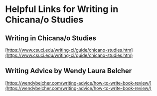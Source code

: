 # Helpful Links for Writing in Chicana/o Studies

## Writing in Chicana/o Studies

[https://www.csuci.edu/writing-ci/guide/chicano-studies.htm](https://www.csuci.edu/writing-ci/guide/chicano-studies.htm)

## Writing Advice by Wendy Laura Belcher

[https://wendybelcher.com/writing-advice/how-to-write-book-review/](https://wendybelcher.com/writing-advice/how-to-write-book-review/)

